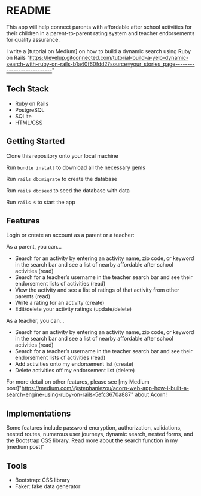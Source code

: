 # README

This app will help connect parents with affordable after school activities for their children in a parent-to-parent rating system and teacher endorsements for quality assurance.

I write a [tutorial on Medium] on how to build a dynamic search using Ruby on Rails "https://levelup.gitconnected.com/tutorial-build-a-yelp-dynamic-search-with-ruby-on-rails-b1a40f60fdd2?source=your_stories_page---------------------------"

## Tech Stack

*   Ruby on Rails
*   PostgreSQL
*   SQLite
*   HTML/CSS

## Getting Started

Clone this repository onto your local machine

Run `bundle install` to download all the necessary gems

Run `rails db:migrate` to create the database

Run `rails db:seed` to seed the database with data

Run `rails s` to start the app

## Features

Login or create an account as a parent or a teacher:

As a parent, you can... 

*   Search for an activity by entering an activity name, zip code, or keyword in the search bar and see a list of nearby affordable after school activities (read)
*   Search for a teacher’s username in the teacher search bar and see their endorsement lists of activities (read)
*   View the activity and see a list of ratings of that activity from other parents (read)
*   Write a rating for an activity (create)
*   Edit/delete your activity ratings (update/delete)

As a teacher, you can...

*   Search for an activity by entering an activity name, zip code, or keyword in the search bar and see a list of nearby affordable after school activities (read)
*   Search for a teacher’s username in the teacher search bar and see their endorsement lists of activities (read)
*   Add activities onto my endorsement list (create)
*   Delete activities off my endorsement list (delete)

For more detail on other features, please see [my Medium post]"https://medium.com/@stephaniezou/acorn-web-app-how-i-built-a-search-engine-using-ruby-on-rails-5efc3670a887" about Acorn!

## Implementations

Some features include password encryption, authorization, validations, nested routes, numerous user journeys, dynamic search, nested forms, and the Bootstrap CSS library. Read more about the search function in my [medium post]"

## Tools

*   Bootstrap: CSS library
*   Faker: fake data generator

